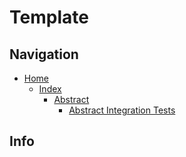 # Template

## Navigation

* [Home](/README.md)
	* [Index](/docs/Index.md)
		* [Abstract](/src/Abstract/README.md)
			* [Abstract Integration Tests](/src/AbstractIntegrationTests/README.md)

## Info
